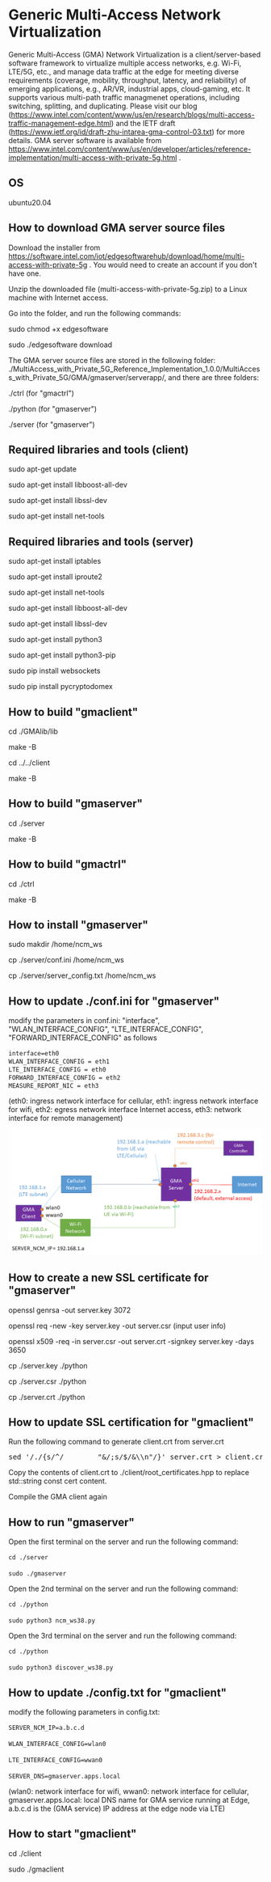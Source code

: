 # Generic Multi-Access Network Virtualization

Generic Multi-Access (GMA) Network Virtualization is a client/server-based software framework to virtualize multiple access networks, e.g. Wi-Fi, LTE/5G, etc., and manage data traffic at the edge for meeting diverse requirements (coverage, mobility, throughput, latency, and reliability) of emerging applications, e.g., AR/VR, industrial apps, cloud-gaming, etc. It supports various multi-path traffic managmenet operations, including switching, splitting, and duplicating. Please visit our blog (https://www.intel.com/content/www/us/en/research/blogs/multi-access-traffic-management-edge.html) and the IETF draft (https://www.ietf.org/id/draft-zhu-intarea-gma-control-03.txt) for more details. GMA server software is available from https://www.intel.com/content/www/us/en/developer/articles/reference-implementation/multi-access-with-private-5g.html . 

## OS

ubuntu20.04 

## How to download GMA server source files 

Download the installer from https://software.intel.com/iot/edgesoftwarehub/download/home/multi-access-with-private-5g . You would need to create an account if you don't have one. 

Unzip the downloaded file (multi-access-with-private-5g.zip) to a Linux machine with Internet access. 

Go into the folder, and run the following commands:

   sudo chmod +x edgesoftware
   
   sudo ./edgesoftware download

The GMA server source files are stored in the following folder: ./MultiAccess_with_Private_5G_Reference_Implementation_1.0.0/MultiAccess_with_Private_5G/GMA/gmaserver/serverapp/, and there are three folders: 

   ./ctrl  (for "gmactrl")

   ./python (for "gmaserver")
   
   ./server (for "gmaserver")


## Required libraries and tools (client)

sudo apt-get update 

sudo apt-get install libboost-all-dev

sudo apt-get install libssl-dev

sudo apt-get install net-tools

## Required libraries and tools (server)

sudo apt-get install iptables

sudo apt-get install iproute2 

sudo apt-get install net-tools

sudo apt-get install libboost-all-dev

sudo apt-get install libssl-dev

sudo apt-get install python3

sudo apt-get install python3-pip

sudo pip install websockets

sudo pip install pycryptodomex

## How to build "gmaclient"

cd ./GMAlib/lib

make -B

cd ../../client

make -B

## How to build "gmaserver"
cd ./server

make -B

## How to build "gmactrl"
cd ./ctrl

make -B

## How to install "gmaserver"

sudo makdir /home/ncm_ws

cp ./server/conf.ini /home/ncm_ws

cp ./server/server_config.txt /home/ncm_ws

## How to update ./conf.ini for "gmaserver"

modify the parameters in conf.ini: "interface", "WLAN_INTERFACE_CONFIG", "LTE_INTERFACE_CONFIG", "FORWARD_INTERFACE_CONFIG" as follows 

	interface=eth0
	WLAN_INTERFACE_CONFIG = eth1
	LTE_INTERFACE_CONFIG = eth0
	FORWARD_INTERFACE_CONFIG = eth2
	MEASURE_REPORT_NIC = eth3

(eth0: ingress network interface for cellular, eth1: ingress network interface for wifi, eth2: egress network interface Internet access, eth3: network interface for remote management)

![GMA Testbed](https://github.com/IntelLabs/gma/blob/master/GMA-testbed.png)

## How to create a new SSL certificate for "gmaserver"

openssl genrsa -out server.key 3072

openssl req -new -key server.key -out server.csr (input user info)

openssl x509 -req -in server.csr -out server.crt -signkey server.key -days 3650

cp ./server.key ./python

cp ./server.csr ./python

cp ./server.crt ./python

## How to update SSL certification for "gmaclient"

Run the following command to generate client.crt from server.crt
<pre>
sed '/./{s/^/        "&/;s/$/&\\n"/}' server.crt > client.crt
</pre>

Copy the contents of client.crt to ./client/root_certificates.hpp to replace std::string const cert content.

Compile the GMA client again

## How to run "gmaserver" 

Open the first terminal on the server and run the following command:  
	
 	cd ./server
	
 	sudo ./gmaserver

Open the 2nd terminal on the server and run the following command:  

	cd ./python

	sudo python3 ncm_ws38.py

Open the 3rd terminal on the server and run the following command:  

 	cd ./python
	
 	sudo python3 discover_ws38.py

## How to update ./config.txt for "gmaclient"

modify the following parameters in config.txt:  

	SERVER_NCM_IP=a.b.c.d

	WLAN_INTERFACE_CONFIG=wlan0

	LTE_INTERFACE_CONFIG=wwan0

	SERVER_DNS=gmaserver.apps.local

(wlan0: network interface for wifi, wwan0: network interface for cellular, gmaserver.apps.local: local DNS name for GMA service running at Edge, a.b.c.d is the (GMA service) IP address at the edge node via LTE)

## How to start "gmaclient" 

cd ./client

sudo ./gmaclient
